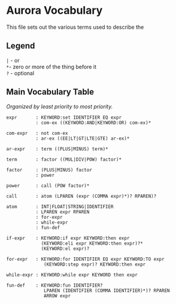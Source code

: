 # Aurora Vocabulary
This file sets out the various terms used to describe the 

## Legend
`|` - or  
`*`- zero or more of the thing before it  
`?` - optional  

## Main Vocabulary Table
*Organized by least priority to most priority.*
```
expr       : KEYWORD:set IDENTIFIER EQ expr
           : com-ex ((KEYWORD:AND|KEYWORD:OR) com-ex)*

com-expr   : not com-ex
           : ar-ex ((EE|LT|GT|LTE|GTE) ar-ex)*

ar-expr    : term ((PLUS|MINUS) term)*

term       : factor ((MUL|DIV|POW) factor)*

factor     : (PLUS|MINUS) factor
           : power
       
power      : call (POW factor)*

call       : atom (LPAREN (expr (COMMA expr)*)? RPAREN)?

atom       : INT|FLOAT|STRING|IDENTIFIER
           : LPAREN expr RPAREN
           : for-expr
           : while-expr
           : fun-def
         
if-expr    : KEYWORD:if expr KEYWORD:then expr
             (KEYWORD:eli expr KEYWORD:then expr)?*
             (KEYWORD:el expr)?
           
for-expr   : KEYWORD:for IDENTIFIER EQ expr KEYWORD:TO expr
              (KEYWORD:step expr)? KEYWORD:then expr

while-expr : KEYWORD:while expr KEYWORD then expr

fun-def    : KEYWORD:fun IDENTIFIER?
              LPAREN (IDENTIFIER (COMMA IDENTIFIER)*)? RPAREN
              ARROW expr
```

